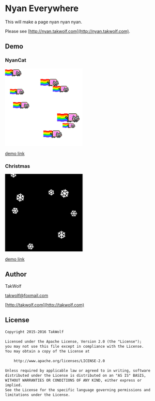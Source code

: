 # Nyan Everywhere #

This will make a page nyan nyan nyan.

Please see [http://nyan.takwolf.com](http://nyan.takwolf.com).

## Demo ##

### NyanCat ###

![NyanCat](/img/screenshot-nyancat.png)

[demo link](http://nyan.takwolf.com/nyancat#http://nyan.takwolf.com)

### Christmas ###

![NyanCat](/img/screenshot-christmas.png)

[demo link](http://nyan.takwolf.com/christmas#http://nyan.takwolf.com)

## Author ##

TakWolf

[takwolf@foxmail.com](mailto:takwolf@foxmail.com)

[http://takwolf.com](http://takwolf.com)

## License ##

    Copyright 2015-2016 TakWolf
    
    Licensed under the Apache License, Version 2.0 (the "License");
    you may not use this file except in compliance with the License.
    You may obtain a copy of the License at

        http://www.apache.org/licenses/LICENSE-2.0

    Unless required by applicable law or agreed to in writing, software
    distributed under the License is distributed on an "AS IS" BASIS,
    WITHOUT WARRANTIES OR CONDITIONS OF ANY KIND, either express or implied.
    See the License for the specific language governing permissions and
    limitations under the License.